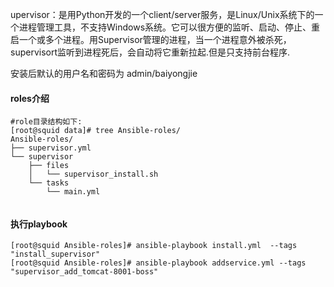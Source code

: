 upervisor：是用Python开发的一个client/server服务，是Linux/Unix系统下的一个进程管理工具，不支持Windows系统。它可以很方便的监听、启动、停止、重启一个或多个进程。用Supervisor管理的进程，当一个进程意外被杀死，supervisort监听到进程死后，会自动将它重新拉起.但是只支持前台程序.

安装后默认的用户名和密码为  admin/baiyongjie

#### roles介绍
```
#role目录结构如下:
[root@squid data]# tree Ansible-roles/
Ansible-roles/
├── supervisor.yml
└── supervisor
    ├── files
    │   └── supervisor_install.sh
    └── tasks
        └── main.yml


```

#### 执行playbook
```
[root@squid Ansible-roles]# ansible-playbook install.yml  --tags "install_supervisor"
[root@squid Ansible-roles]# ansible-playbook addservice.yml --tags "supervisor_add_tomcat-8001-boss"


